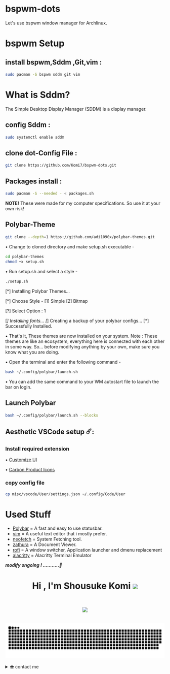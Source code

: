 # bspwm-dots
Let's use bspwm window manager for Archlinux.
# bspwm Setup

## install bspwm,Sddm ,Git,vim :
```bash 
sudo pacman -S bspwm sddm git vim
``` 
# What is Sddm?
The Simple Desktop Display Manager (SDDM) is a display manager.

## config Sddm :
```bash 
sudo systemctl enable sddm 
``` 

## clone dot-Config File :
```bash
git clone https://github.com/Komi7/bspwm-dots.git
```
## Packages install :
```bash 
sudo pacman -S --needed - < packages.sh
``` 

**NOTE!** These were made for my computer specifications. So use it at your own risk! 

## Polybar-Theme
```bash
git clone --depth=1 https://github.com/adi1090x/polybar-themes.git
```
• Change to cloned directory and make setup.sh executable -
```bash
cd polybar-themes
chmod +x setup.sh
```
• Run setup.sh and select a style -
```bash
./setup.sh
```

[*] Installing Polybar Themes...

[*] Choose Style -
[1] Simple
[2] Bitmap

[?] Select Option : 1

[*] Installing fonts...
[*] Creating a backup of your polybar configs...
[*] Successfully Installed.

 
• That's it, These themes are now installed on your system.
Note : These themes are like an ecosystem, everything here is connected with each other in some way. So... before modifying anything by your own, make sure you know what you are doing.

• Open the terminal and enter the following command -
```bash
bash ~/.config/polybar/launch.sh
```
• You can add the same command to your WM autostart file to launch the bar on login.
## Launch Polybar
```bash
bash ~/.config/polybar/launch.sh --blocks
```

## Aesthetic VSCode setup ☄️:


### Install required extension

  •
  <a href="https://marketplace.visualstudio.com/items?itemName=iocave.customize-ui">Customize UI</a>

  •
  <a href="https://marketplace.visualstudio.com/items?itemName=antfu.icons-carbon">Carbon Product Icons</a>

### copy config file
```bash
cp misc/vscode/User/settings.json ~/.config/Code/User
```

# Used Stuff
- [Polybar](https://github.com/polybar/polybar) = A fast and easy to use statusbar. 
- [vim](https://www.vim.org/) = A useful text editor that i mostly prefer. 
- [neofetch](https://github.com/dylanaraps/neofetch) = System Fetching tool. 
- [zathura](https://github.com/pwmt/zathura) = A Document Viewer.
- [rofi](https://github.com/davatorium/rofi) = A window switcher, Application launcher and dmenu replacement
- [alacritty](https://github.com/alacritty/alacritty) = Alacritty Terminal Emulator 


***modify ongoing ! ...........🤞***


<h1 align="center">Hi , I'm Shousuke Komi <img src="https://media.giphy.com/media/hvRJCLFzcasrR4ia7z/giphy.gif" width="35"></h1>
<p align="center">
 <h1 align="center"> <p align="center">
  <img src="https://readme-typing-svg.herokuapp.com?multiline=true&lines=Linux+user+,+Learning+coding">
  </h1>
 
</p>


<div align="center">

  <img  src="https://github.com/Komi7/resources/blob/main/img/grid-snake.svg"
       alt="snake" /></a>
</div>

<details>
  <summary>☎️ contact me</summary>
<div>
  <samp>
    <h2 align="center">😎 you can reach me by:</h2>
    <p align="center">
      <br/>
      <a href="https://t.me/mahmud11507" target="blank"><img align="center"
         src="https://img.shields.io/badge/-Telegram-brightgreen.svg?style=for-the-badge&logo=Telegram&logoColor=white"
         alt="komii" height="30"/></a>
      <a href="https://discord.com/channels/@me/724963674477035561" target="blank"><img align="center"
         src="https://img.shields.io/badge/-Discord-blue.svg?style=for-the-badge&logo=Discord&logoColor=white""
         alt="komii" height="30"/></a>
      <a href="https://instagram.com/shousuke.komii" target="blank"><img align="center"
         src="https://img.shields.io/badge/instagram-%23E4405F.svg?style=for-the-badge&logo=Instagram&logoColor=white"
         alt="komii" height="30"/></a>
